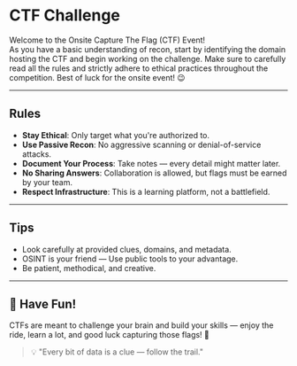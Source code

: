 # CTF Challenge

Welcome to the Onsite Capture The Flag (CTF) Event!  
As you have a basic understanding of recon, start by identifying the domain hosting the CTF and begin working on the challenge. Make sure to carefully read all the rules and strictly adhere to ethical practices throughout the competition. Best of luck for the onsite event! 😉

---

## Rules

- **Stay Ethical**: Only target what you're authorized to.
- **Use Passive Recon**: No aggressive scanning or denial-of-service attacks.
- **Document Your Process**: Take notes — every detail might matter later.
- **No Sharing Answers**: Collaboration is allowed, but flags must be earned by your team.
- **Respect Infrastructure**: This is a learning platform, not a battlefield.

---

## Tips

- Look carefully at provided clues, domains, and metadata.
- OSINT is your friend — Use public tools to your advantage.
- Be patient, methodical, and creative.

---

## 🎉 Have Fun!

CTFs are meant to challenge your brain and build your skills — enjoy the ride, learn a lot, and good luck capturing those flags! 🏁

> 💡 "Every bit of data is a clue — follow the trail."
